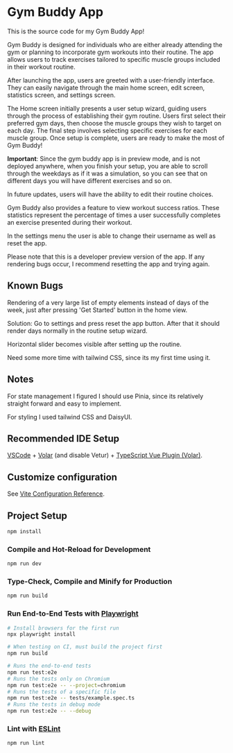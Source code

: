 # Gym Buddy App

This is the source code for my Gym Buddy App!

Gym Buddy is designed for individuals who are either already attending the gym or planning to incorporate gym workouts into their routine. The app allows users to track exercises tailored to specific muscle groups included in their workout routine.

After launching the app, users are greeted with a user-friendly interface. They can easily navigate through the main home screen, edit screen, statistics screen, and settings screen.

The Home screen initially presents a user setup wizard, guiding users through the process of establishing their gym routine. Users first select their preferred gym days, then choose the muscle groups they wish to target on each day. The final step involves selecting specific exercises for each muscle group. Once setup is complete, users are ready to make the most of Gym Buddy!

**Important**:
Since the gym buddy app is in preview mode, and is not deployed anywhere, when you finish your setup, you are able to scroll through the weekdays as if it was a simulation, so you can see that on different days you will have different exercises and so on.

In future updates, users will have the ability to edit their routine choices.

Gym Buddy also provides a feature to view workout success ratios. These statistics represent the percentage of times a user successfully completes an exercise presented during their workout.

In the settings menu the user is able to change their username as well as reset the app.

Please note that this is a developer preview version of the app. If any rendering bugs occur, I recommend resetting the app and trying again.

## Known Bugs

Rendering of a very large list of empty elements instead of days of the week, just after pressing 'Get Started' button in the home view.

Solution: Go to settings and press reset the app button. After that it should render days normally in the routine setup wizard.


Horizontal slider becomes visible after setting up the routine.

Need some more time with tailwind CSS, since its my first time using it. 

## Notes

For state management I figured I should use Pinia, since its relatively straight forward and easy to implement. 

For styling I used tailwind CSS and DaisyUI.

## Recommended IDE Setup

[VSCode](https://code.visualstudio.com/) + [Volar](https://marketplace.visualstudio.com/items?itemName=Vue.volar) (and disable Vetur) + [TypeScript Vue Plugin (Volar)](https://marketplace.visualstudio.com/items?itemName=Vue.vscode-typescript-vue-plugin).

## Customize configuration

See [Vite Configuration Reference](https://vitejs.dev/config/).

## Project Setup

```sh
npm install
```

### Compile and Hot-Reload for Development

```sh
npm run dev
```

### Type-Check, Compile and Minify for Production

```sh
npm run build
```

### Run End-to-End Tests with [Playwright](https://playwright.dev)

```sh
# Install browsers for the first run
npx playwright install

# When testing on CI, must build the project first
npm run build

# Runs the end-to-end tests
npm run test:e2e
# Runs the tests only on Chromium
npm run test:e2e -- --project=chromium
# Runs the tests of a specific file
npm run test:e2e -- tests/example.spec.ts
# Runs the tests in debug mode
npm run test:e2e -- --debug
```

### Lint with [ESLint](https://eslint.org/)

```sh
npm run lint
```
